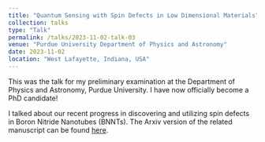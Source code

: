 ```yaml
---
title: "Quantum Sensing with Spin Defects in Low Dimensional Materials"
collection: talks
type: "Talk"
permalink: /talks/2023-11-02-talk-03
venue: "Purdue University Department of Physics and Astronomy"
date: 2023-11-02
location: "West Lafayette, Indiana, USA"
---
```


This was the talk for my preliminary examination at the Department of Physics and Astronomy, Purdue University. I have now officially become a PhD candidate!

I talked about our recent progress in discovering and utilizing spin defects in Boron Nitride Nanotubes (BNNTs). The Arxiv version of the related manuscript can be found <a href="https://arxiv.org/abs/2310.02709">here</a>. 
